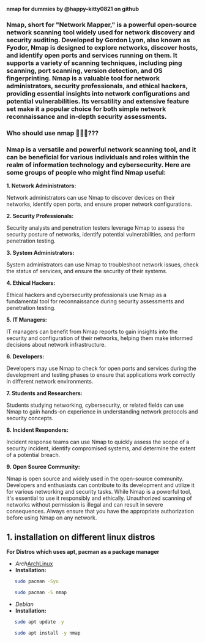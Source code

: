 **nmap for dummies by @happy-kitty0821 on github**

### Nmap, short for "Network Mapper," is a powerful open-source network scanning tool widely used for network discovery and security auditing. Developed by Gordon Lyon, also known as Fyodor, Nmap is designed to explore networks, discover hosts, and identify open ports and services running on them. It supports a variety of scanning techniques, including ping scanning, port scanning, version detection, and OS fingerprinting. Nmap is a valuable tool for network administrators, security professionals, and ethical hackers, providing essential insights into network configurations and potential vulnerabilities. Its versatility and extensive feature set make it a popular choice for both simple network reconnaissance and in-depth security assessments.

### Who should use nmap 🫣🤐🫥??? 

### Nmap is a versatile and powerful network scanning tool, and it can be beneficial for various individuals and roles within the realm of information technology and cybersecurity. Here are some groups of people who might find Nmap useful:

**1. Network Administrators:**

Network administrators can use Nmap to discover devices on their networks, identify open ports, and ensure proper network configurations.

**2. Security Professionals:**

Security analysts and penetration testers leverage Nmap to assess the security posture of networks, identify potential vulnerabilities, and perform penetration testing.

**3. System Administrators:**

System administrators can use Nmap to troubleshoot network issues, check the status of services, and ensure the security of their systems.

**4. Ethical Hackers:**

Ethical hackers and cybersecurity professionals use Nmap as a fundamental tool for reconnaissance during security assessments and penetration testing.

**5. IT Managers:**

IT managers can benefit from Nmap reports to gain insights into the security and configuration of their networks, helping them make informed decisions about network infrastructure.

**6. Developers:**

Developers may use Nmap to check for open ports and services during the development and testing phases to ensure that applications work correctly in different network environments.

**7. Students and Researchers:**

Students studying networking, cybersecurity, or related fields can use Nmap to gain hands-on experience in understanding network protocols and security concepts.

**8. Incident Responders:**

Incident response teams can use Nmap to quickly assess the scope of a security incident, identify compromised systems, and determine the extent of a potential breach.

**9. Open Source Community:**

Nmap is open source and widely used in the open-source community. Developers and enthusiasts can contribute to its development and utilize it for various networking and security tasks.
While Nmap is a powerful tool, it's essential to use it responsibly and ethically. Unauthorized scanning of networks without permission is illegal and can result in severe consequences. Always ensure that you have the appropriate authorization before using Nmap on any network.

## 1. installation on different linux distros

**For Distros which uses apt, pacman as a package manager**
 - *Arch*[ArchLinux](https://linuxiac.b-cdn.net/wp-content/uploads/2020/06/archlinux.jpg)
 - **Installation:** 
 ```bash
    sudo pacman -Syu 
``` 
 ```bash
    sudo pacman -S nmap 
```
 - *Debian* 
 - **Installation:**
 ```bash
    sudo apt update -y 
 ```
 ```bash
    sudo apt install -y nmap
 ```